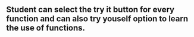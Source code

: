 ## Student can select the try it button for every function and can also try youself option to learn the use of functions.
